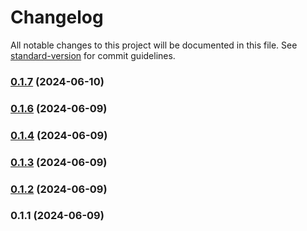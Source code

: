 # Changelog

All notable changes to this project will be documented in this file. See [standard-version](https://github.com/conventional-changelog/standard-version) for commit guidelines.

### [0.1.7](https://github.com/abraham-ukachi/ab-nextjs-fonts/compare/v0.1.6...v0.1.7) (2024-06-10)

### [0.1.6](https://github.com/abraham-ukachi/ab-nextjs-fonts/compare/v0.1.5...v0.1.6) (2024-06-09)

### [0.1.4](https://github.com/abraham-ukachi/ab-nextjs-fonts/compare/v0.1.3...v0.1.4) (2024-06-09)

### [0.1.3](https://github.com/abraham-ukachi/ab-nextjs-fonts/compare/v0.1.2...v0.1.3) (2024-06-09)

### [0.1.2](https://github.com/abraham-ukachi/ab-nextjs-fonts/compare/v0.1.1...v0.1.2) (2024-06-09)

### 0.1.1 (2024-06-09)
